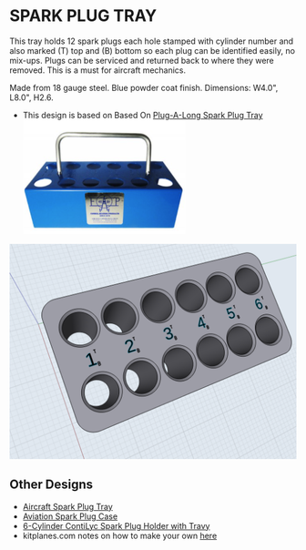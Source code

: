 # SPARK PLUG TRAY

This tray holds 12 spark plugs each hole stamped with cylinder number and also marked (T) top and (B) bottom so each plug can be identified easily, no mix-ups. Plugs can be serviced and returned back to where they were removed. This is a must for aircraft mechanics.

Made from 18 gauge steel.
Blue powder coat finish.
Dimensions: W4.0", L8.0", H2.6.



* This design is based on Based On [Plug-A-Long Spark Plug Tray](https://www.aircraftspruce.com/catalog/topages/plugalong.php#productMainImage)
![](images/plug-a-long.png)



![parts](images/sparkplug_rack.PNG)




## Other Designs

* [Aircraft Spark Plug Tray](https://www.thingiverse.com/thing:3587648)
* [Aviation Spark Plug Case](https://www.thingiverse.com/thing:3677959)
* [6-Cylinder ContiLyc Spark Plug Holder with Travy](https://www.thingiverse.com/thing:4618692)
* kitplanes.com notes on how to make your own [here](https://www.kitplanes.com/engine-beat-56/)